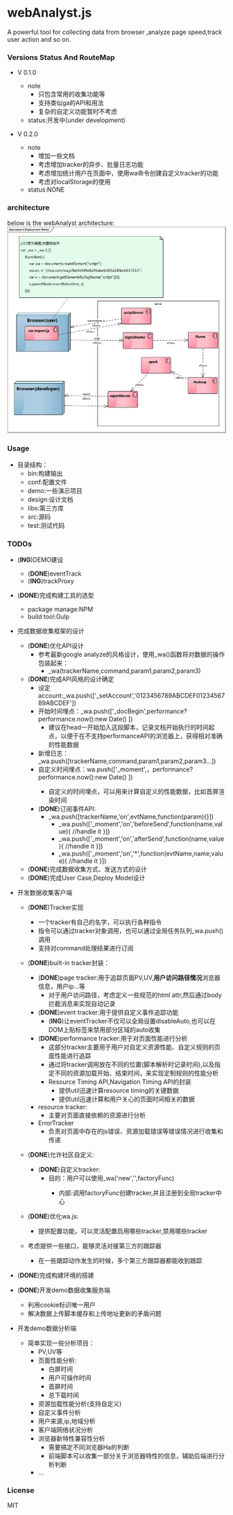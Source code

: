 # webAnalyst.js
A powerful tool for collecting data from browser ,analyze page speed,track user action and so on.


### Versions Status And RouteMap
* V 0.1.0
    * note
        * 只包含常用的收集功能等
        * 支持类似ga的API和用法
        * 复杂的自定义功能暂时不考虑
    * status:开发中(under development)
    
* V 0.2.0
    * note
        * 增加一些文档
        * 考虑增加tracker的异步、批量日志功能
        * 考虑增加统计用户在页面中，使用wa命令创建自定义tracker的功能
        * 考虑对localStorage的使用
    * status:NONE

### architecture
below is the webAnalyst architecture:
![webAnalyst architecture](design/arch.jpg)


### Usage

* 目录结构：
    * bin:构建输出
    * conf:配置文件
    * demo:一些演示项目
    * design:设计文档
    * libs:第三方库
    * src:源码
    * test:测试代码
    
    
### TODOs
* (**ING**)DEMO建设
    * (**DONE**)eventTrack
    * (**ING**)trackProxy


* (**DONE**)完成构建工具的选型
    * package manage:NPM
    * build tool:Gulp
    
    
* 完成数据收集框架的设计
    * (**DONE**)优化API设计
        * 参考最新google analyze的风格设计，使用_wa()函数将对数据的操作包装起来：
            * _wa(trackerName,command,param1,param2,param3)
    * (**DONE**)完成API风格的设计确定
        * 设定account:_wa.push(['_setAccount','0123456789ABCDEF0123456789ABCDEF'])
        * 开始时间埋点：_wa.push(['_docBegin',performance?performance.now():new Date() ])
            * 建议在head一开始加入这段脚本，记录文档开始执行的时间起点，以便于在不支持performanceAPI的浏览器上，获得相对准确的性能数据
        * 新增日志：_wa.push([trackerName,command,param1,param2,param3...])
        * 自定义时间埋点：wa.push(['_moment',<name>，performance?performance.now():new Date() ])
            * 自定义的时间埋点，可以用来计算自定义的性能数据，比如首屏渲染时间
        * (**DONE**)订阅事件API:
            * _wa.push([trackerName,'on',evtName,function(param){}])
                * _wa.push(['_moment','on','beforeSend',function(name,value){ //handle it }])
                * _wa.push(['_moment','on','afterSend',function(name,value){ //handle it }])
                * _wa.push(['_moment','on','*',function(evtName,name,value){ //handle it }])
    * (**DONE**)完成数据收集方式、发送方式的设计
    * (**DONE**)完成User Case,Deploy Model设计
    
    
* 开发数据收集客户端
    * (**DONE**)Tracker实现
        * 一个tracker有自己的名字，可以执行各种指令
        * 指令可以通过tracker对象调用，也可以通过全局任务队列_wa.push()调用
        * 支持对command处理结果进行订阅
    * (**DONE**)built-in tracker封装：
        * (**DONE**)page tracker:用于追踪页面PV,UV,**用户访问路径情况**浏览器信息，用户ip...等
            * 对于用户访问路径，考虑定义一些规范的html attr,然后通过body拦截消息来实现自动记录
        * (**DONE**)event tracker:用于提供自定义事件追踪功能
            * (**ING**)让eventTracker不仅可以全局设置disableAuto,也可以在DOM上贴标签来禁用部分区域的auto收集
        * (**DONE**)performance tracker:用于对页面性能进行分析
            * 这部分tracker主要用于用户对自定义资源性能、自定义规则的页面性能进行追踪
            * 通过将tracker调用放在不同的位置(脚本解析时记录时间),以及指定不同的资源加载开始、结束时间，来实现定制规则的性能分析
            * Resource Timing API,Navigation Timing API的封装
                * 提供util迅速计算resource timing的关键数据
                * 提供util迅速计算和用户关心的页面时间相关的数据
        * resource tracker:
            * 主要对页面直接依赖的资源进行分析
        * ErrorTracker
            * 负责对页面中存在的js错误、资源加载错误等错误情况进行收集和传递
        
    * (**DONE**)允许社区自定义:
        * (**DONE**)自定义tracker:
            * 目的：用户可以使用_wa('new','<trackerName>',factoryFunc)
                * 内部:调用factoryFunc创建tracker,并且注册到全局tracker中心
    * (**DONE**)优化wa.js:
        * 提供配置功能，可以灵活配置启用哪些tracker,禁用哪些tracker
    * 考虑提供一些接口，能够灵活对接第三方的跟踪器
        * 在一些跟踪动作发生的时候，多个第三方跟踪器都能收到跟踪

* (**DONE**)完成构建环境的搭建

* (**DONE**)开发demo数据收集服务端
    * 利用cookie标识唯一用户
    * 解决数据上传脚本缓存和上传地址更新的矛盾问题
    
    
* 开发demo数据分析端
    * 简单实现一些分析项目：
        * PV,UV等
        * 页面性能分析:
            * 白屏时间
            * 用户可操作时间
            * 首屏时间
            * 总下载时间
        * 资源加载性能分析(支持自定义)
        * 自定义事件分析
        * 用户来源,ip,地域分析
        * 客户端网络状况分析
        * 浏览器新特性兼容性分析
            * 需要搞定不同浏览器Ha的判断
            * 前端脚本可以收集一部分关于浏览器特性的信息，辅助后端进行分析判断
        * ...



### License
MIT